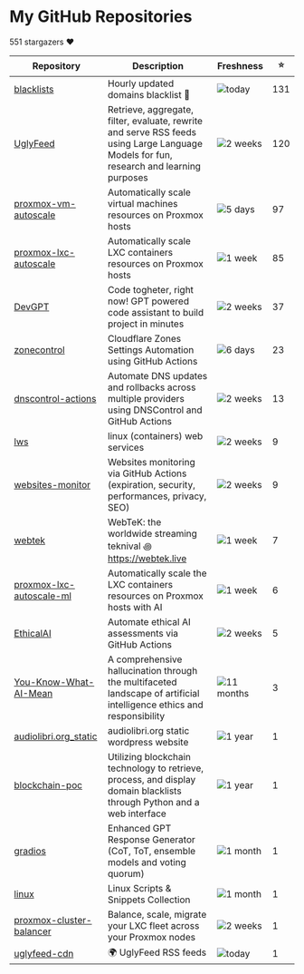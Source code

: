 
# My GitHub Repositories

551 stargazers ❤️

| Repository | Description | Freshness | ⭐️ |
|------------|-------------|-----------|----|
| [blacklists](https://github.com/fabriziosalmi/blacklists) | Hourly updated domains blacklist 🚫  | ![today](https://img.shields.io/badge/today-brightgreen?style=flat-square) | 131 |
| [UglyFeed](https://github.com/fabriziosalmi/UglyFeed) | Retrieve, aggregate, filter, evaluate, rewrite and serve RSS feeds using Large Language Models for fun, research and learning purposes | ![2 weeks](https://img.shields.io/badge/2%20weeks-yellow?style=flat-square) | 120 |
| [proxmox-vm-autoscale](https://github.com/fabriziosalmi/proxmox-vm-autoscale) | Automatically scale virtual machines resources on Proxmox hosts | ![5 days](https://img.shields.io/badge/5%20days-brightgreen?style=flat-square) | 97 |
| [proxmox-lxc-autoscale](https://github.com/fabriziosalmi/proxmox-lxc-autoscale) | Automatically scale LXC containers resources on Proxmox hosts | ![1 week](https://img.shields.io/badge/1%20week-brightgreen?style=flat-square) | 85 |
| [DevGPT](https://github.com/fabriziosalmi/DevGPT) | Code togheter, right now! GPT powered code assistant to build project in minutes | ![2 weeks](https://img.shields.io/badge/2%20weeks-yellow?style=flat-square) | 37 |
| [zonecontrol](https://github.com/fabriziosalmi/zonecontrol) | Cloudflare Zones Settings Automation using GitHub Actions | ![6 days](https://img.shields.io/badge/6%20days-brightgreen?style=flat-square) | 23 |
| [dnscontrol-actions](https://github.com/fabriziosalmi/dnscontrol-actions) | Automate DNS updates and rollbacks across multiple providers using DNSControl and GitHub Actions | ![2 weeks](https://img.shields.io/badge/2%20weeks-yellow?style=flat-square) | 13 |
| [lws](https://github.com/fabriziosalmi/lws) | linux (containers) web services | ![2 weeks](https://img.shields.io/badge/2%20weeks-yellow?style=flat-square) | 9 |
| [websites-monitor](https://github.com/fabriziosalmi/websites-monitor) | Websites monitoring via GitHub Actions (expiration, security, performances, privacy, SEO) | ![2 weeks](https://img.shields.io/badge/2%20weeks-yellow?style=flat-square) | 9 |
| [webtek](https://github.com/fabriziosalmi/webtek) | WebTeK: the worldwide streaming teknival ꩜ https://webtek.live | ![1 week](https://img.shields.io/badge/1%20week-brightgreen?style=flat-square) | 7 |
| [proxmox-lxc-autoscale-ml](https://github.com/fabriziosalmi/proxmox-lxc-autoscale-ml) | Automatically scale the LXC containers resources on Proxmox hosts with AI | ![1 week](https://img.shields.io/badge/1%20week-brightgreen?style=flat-square) | 6 |
| [EthicalAI](https://github.com/fabriziosalmi/EthicalAI) | Automate ethical AI assessments via GitHub Actions | ![2 weeks](https://img.shields.io/badge/2%20weeks-yellow?style=flat-square) | 5 |
| [You-Know-What-AI-Mean](https://github.com/fabriziosalmi/You-Know-What-AI-Mean) | A comprehensive hallucination through the multifaceted landscape of artificial intelligence ethics and responsibility | ![11 months](https://img.shields.io/badge/11%20months-yellow?style=flat-square) | 3 |
| [audiolibri.org_static](https://github.com/fabriziosalmi/audiolibri.org_static) | audiolibri.org static wordpress website | ![1 year](https://img.shields.io/badge/1%20year-orange?style=flat-square) | 1 |
| [blockchain-poc](https://github.com/fabriziosalmi/blockchain-poc) | Utilizing blockchain technology to retrieve, process, and display domain blacklists through Python and a web interface | ![1 year](https://img.shields.io/badge/1%20year-orange?style=flat-square) | 1 |
| [gradios](https://github.com/fabriziosalmi/gradios) | Enhanced GPT Response Generator (CoT, ToT, ensemble models and voting quorum) | ![1 month](https://img.shields.io/badge/1%20month-yellow?style=flat-square) | 1 |
| [linux](https://github.com/fabriziosalmi/linux) | Linux Scripts & Snippets Collection | ![1 month](https://img.shields.io/badge/1%20month-yellow?style=flat-square) | 1 |
| [proxmox-cluster-balancer](https://github.com/fabriziosalmi/proxmox-cluster-balancer) | Balance, scale, migrate your LXC fleet across your Proxmox nodes | ![2 weeks](https://img.shields.io/badge/2%20weeks-yellow?style=flat-square) | 1 |
| [uglyfeed-cdn](https://github.com/fabriziosalmi/uglyfeed-cdn) | 🌍 UglyFeed RSS feeds | ![today](https://img.shields.io/badge/today-brightgreen?style=flat-square) | 1 |

